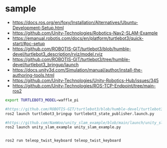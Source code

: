 
# sample 

* https://docs.ros.org/en/foxy/Installation/Alternatives/Ubuntu-Development-Setup.html
* https://github.com/Unity-Technologies/Robotics-Nav2-SLAM-Example
* https://emanual.robotis.com/docs/en/platform/turtlebot3/quick-start/#pc-setup
* https://github.com/ROBOTIS-GIT/turtlebot3/blob/humble-devel/turtlebot3_description/rviz/model.rviz
* https://github.com/ROBOTIS-GIT/turtlebot3/tree/humble-devel/turtlebot3_bringup/launch
* https://docs.unity3d.com/Simulation/manual/author/install-the-authoring-tools.html
* https://github.com/Unity-Technologies/Unity-Robotics-Hub/issues/345
* https://github.com/Unity-Technologies/ROS-TCP-Endpoint/tree/main-ros2



```bash
export TURTLEBOT3_MODEL=waffle_pi

#https://github.com/ROBOTIS-GIT/turtlebot3/blob/humble-devel/turtlebot3_bringup/launch/turtlebot3_state_publisher.launch.py
ros2 launch turtlebot3_bringup turtlebot3_state_publisher.launch.py 

#https://github.com/NamWoo/unity_slam_example/blob/main/launch/unity_slam_example.py
ros2 launch unity_slam_example unity_slam_example.py


ros2 run teleop_twist_keyboard teleop_twist_keyboard

```